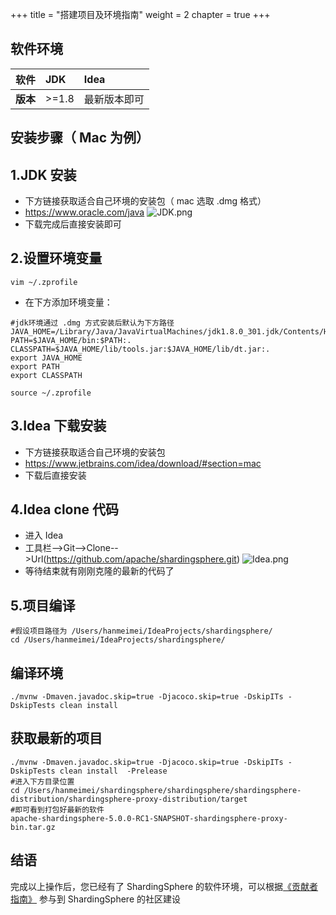 +++
title = "搭建项目及环境指南"
weight = 2
chapter = true
+++
## 软件环境
| **软件** | **JDK** | **Idea**     |
| :------- | :------ | :----------- |
| **版本** | >=1.8   | 最新版本即可 |
## 安装步骤（ Mac 为例）
## 1.JDK 安装
- 下方链接获取适合自己环境的安装包（ mac 选取 .dmg 格式）
-	https://www.oracle.com/java
	![JDK.png](https://shardingsphere.apache.org/community/image/download_source/JDK.png)
- 下载完成后直接安装即可
## 2.设置环境变量
```shell
vim ~/.zprofile
```
- 在下方添加环境变量：
```shell
#jdk环境通过 .dmg 方式安装后默认为下方路径
JAVA_HOME=/Library/Java/JavaVirtualMachines/jdk1.8.0_301.jdk/Contents/Home
PATH=$JAVA_HOME/bin:$PATH:.
CLASSPATH=$JAVA_HOME/lib/tools.jar:$JAVA_HOME/lib/dt.jar:.
export JAVA_HOME
export PATH
export CLASSPATH
```
```shell
source ~/.zprofile
```
## 3.Idea 下载安装
- 下方链接获取适合自己环境的安装包
- https://www.jetbrains.com/idea/download/#section=mac
- 下载后直接安装
## 4.Idea clone 代码
- 进入 Idea
- 工具栏-->Git-->Clone-->Url(https://github.com/apache/shardingsphere.git)
	![Idea.png](https://shardingsphere.apache.org/community/image/download_source/Idea.png)
- 等待结束就有刚刚克隆的最新的代码了
## 5.项目编译
```shell
#假设项目路径为 /Users/hanmeimei/IdeaProjects/shardingsphere/
cd /Users/hanmeimei/IdeaProjects/shardingsphere/
```
## 编译环境
```shell
./mvnw -Dmaven.javadoc.skip=true -Djacoco.skip=true -DskipITs -DskipTests clean install
```
## 获取最新的项目
```shell
./mvnw -Dmaven.javadoc.skip=true -Djacoco.skip=true -DskipITs -DskipTests clean install  -Prelease
#进入下方目录位置
cd /Users/hanmeimei/shardingsphere/shardingsphere/shardingsphere-distribution/shardingsphere-proxy-distribution/target
#即可看到打包好最新的软件
apache-shardingsphere-5.0.0-RC1-SNAPSHOT-shardingsphere-proxy-bin.tar.gz
```
## 结语
完成以上操作后，您已经有了 ShardingSphere 的软件环境，可以根据[《贡献者指南》](https://shardingsphere.apache.org/community/cn/contribute/contributor/) 参与到 ShardingSphere 的社区建设
